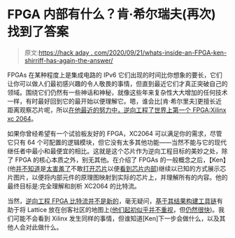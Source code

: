 # FPGA 内部有什么？肯·希尔瑞夫(再次)找到了答案

> 原文:[https://hack aday . com/2020/09/21/whats-inside-an-FPGA-ken-shirriff-has-again-the-answer/](https://hackaday.com/2020/09/21/whats-inside-an-fpga-ken-shirriff-has-again-the-answer/)

FPGAs 在某种程度上是集成电路的 IPv6 它们出现的时间比你想象的要长，它们让你可以做人们最初感兴趣的令人敬畏的事情，但直到最近它们才真正突破自己的领域。围绕它们仍然有一些神话和神秘，就像这些年来复杂性大大增加的任何技术一样，有时最好回到它的最开始以便理解它。嗯，谁会比[肯·希尔里夫]更擅长近距离观察芯片呢，所以[在他最近的努力中，逆向工程了世界上第一个 FPGA:Xilinx xc 2064](http://www.righto.com/2020/09/reverse-engineering-first-fpga-chip.html)。

如果你曾经希望有一个试验板友好的 FPGA，XC2064 可以满足你的需求，尽管它只有 64 个可配置的逻辑模块，但它没有太多其他功能——当然不能与它的现代继任者中最小和最便宜的相比。这就是这个芯片作为逆向工程目标的美妙之处，除了 FPGA 的核心本质之外，别无其他。在介绍了 FPGAs 的一般概念之后，【Ken】(他[并不知道](https://hackaday.com/2016/12/31/8008-exposed/)是[太害羞了](https://hackaday.com/2020/05/20/looking-for-pi-in-the-8087-math-coprocessor-chip/)不敢[打开芯片](https://hackaday.com/2018/06/27/ken-shirriff-found-butterflies-in-his-op-amp/)以便[看到芯片内部](https://hackaday.com/2017/01/07/yes-you-can-reverse-engineer-this-74181/))继续以已知的方式展示芯片图片，以便将内部元件的原理图映射到实际的芯片上，并理解所有的内容。他的最终目标是:完全理解和剖析 XC2064 的比特流。

当然，[逆向工程 FPGA 比特流并不是新的](https://hackaday.com/2015/03/29/reverse-engineering-lattices-ice40-fpga-bitstream/)，毫无疑问，[基于其结果构建工具链](https://hackaday.com/2015/05/29/an-open-source-toolchain-for-ice40-fpgas/)有助于将 Lattice 放在创客社区的地图上([他们起初似乎并不重视](https://hackaday.com/2020/06/05/lattice-semiconductor-targets-bitstream-reverse-engineering-in-latest-propel-sdk-license/)，但[仍然很快](https://hackaday.com/2020/06/06/lattice-drops-eula-clause-forbidding-fpga-bitstream-reverse-engineering/))。我们可能不会看到 Xilinx 发生同样的事情，但谁知道[Ken]下一步会做什么，以及其他人会对此做什么。